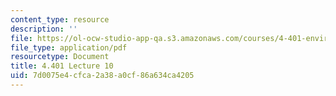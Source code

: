 ```yaml
---
content_type: resource
description: ''
file: https://ol-ocw-studio-app-qa.s3.amazonaws.com/courses/4-401-environmental-technologies-in-buildings-fall-2018/7d0075e4cfca2a38a0cf86a634ca4205_MIT4_401F18_lec10.pdf
file_type: application/pdf
resourcetype: Document
title: 4.401 Lecture 10
uid: 7d0075e4-cfca-2a38-a0cf-86a634ca4205
---
```

